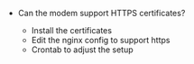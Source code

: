* Can the modem support HTTPS certificates?

  * Install the certificates
  * Edit the nginx config to support https
  * Crontab to adjust the setup
